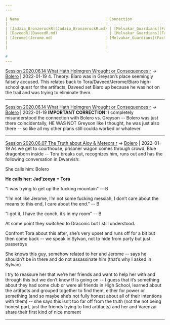 ```yaml
---
---

| Name                                      | Connection                                           |
| ----------------------------------------- | ---------------------------------------------------- |
| [Jadzia_BronzerockR](Jadzia_BronzerockR.md) | [Melvakar_Guardians](Factions/Melvakar_Guardians.md) |
| [DaveedR](DaveedR.md)                       | [Melvakar_Guardians](Factions/Melvakar_Guardians.md) |
| [Jerome](Jerome.md)                       | [Melvakar_Guardians](Factions/Melvakar_Guardians.md) |
|                                           |                                                      |
|                                           |                                                      |

#
---
```


[Session 2020.06.14 What Hath Holmgren Wrought or Consequences r](TheWik-main/sessions/notes_matteo_brianedit/Session%202020.06.14%20What%20Hath%20Holmgren%20Wrought%20or%20Consequences%20r.md) -> [Bolero](Bolero.md) | 2022-01-19
4. Theory:
     Biaro was in Greyson’s place seemingly falsely accused. This relates back to Tora/Daveed/Jerome/Biaro high-school quest for the artifacts, Daveed set Biaro up because he was hot on the trail and was trying to eliminate them.

---

[Session 2020.06.14 What Hath Holmgren Wrought or Consequences r](TheWik-main/sessions/notes_matteo_brianedit/Session%202020.06.14%20What%20Hath%20Holmgren%20Wrought%20or%20Consequences%20r.md) -> [Bolero](Bolero.md) | 2022-01-19
**IMPORTANT CORRECTION:** I completely misunderstood the connection with Bolero vs. Greyson -- Bolero was just there coincidentally, HE WAS NOT Greyson like I thought, he was just also there -- so like all my other plans still coulda worked or whatever.

---

[Session 2020.06.07 The Truth about Aloy & Meteors r](TheWik-main/sessions/notes_matteo_brianedit/Session%202020.06.07%20The%20Truth%20about%20Aloy%20&%20Meteors%20r.md) -> [Bolero](Bolero.md) | 2022-01-19
As we get to courthouse, prisoner wagon comes through crowd, Blue dragonborn inside -- Tora breaks out, recognizes him, runs out and has the following conversation in Dwarvish:

She calls him: Bolero

**He calls her: Jad’zeeya = Tora**

“I was trying to get up the fucking mountain” -- B

“I’m not like Jerome, I’m not some fucking messiah, I don’t care about the means to this end, I care about the end.” -- B

“I got it, I have the conch, it’s in my room” -- B

At some point they switched to Draconic but I still understood.

Confront Tora about this after, she’s very upset and runs off for a bit but then come back -- we speak in Sylvan, not to hide from party but just passerbys

She knows this guy, somehow related to her and Jerome -- says he shouldn’t be in there and do not assassinate him (that’s why I asked in Sylvan)

I try to reassure her that we’re her friends and want to help her with and through this but we don’t know tf is going on -- I guess that it’s something about they had some club or were all friends in High School, learned about the artifacts and grouped together to find them, either for power or something (and so maybe she’s not fully honest about all of their intentions with them) -- she says this isn’t too far off from the truth (not the not being honest part, just the friends trying to find artifacts) and her and Varenzai share their first kind of nice moment

---
